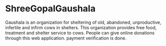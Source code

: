 # ShreeGopalGaushala
Gaushala is an organization for sheltering of old, abandoned, unproductive, infertile and infirm cows in shelters. This organization provides free food, treatment and shelter service to cows. People can give online donations through this web application. payment verification is done.
